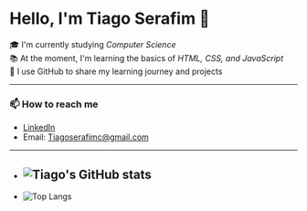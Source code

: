#  Hello, I'm Tiago Serafim 👋

🎓 I'm currently studying *Computer Science*   
📚 At the moment, I'm learning the basics of *HTML, CSS, and JavaScript*  
🚀 I use GitHub to share my learning journey and projects  

---

### 📫 How to reach me
- [LinkedIn](https://www.linkedin.com/public-profile/settings?lipi=urn%3Ali%3Apage%3Ad_flagship3_profile_self_edit_contact-info%3BYemtIjdcQ06byBD6aSIRoA%3D%3D)
- Email: Tiagoserafimc@gmail.com
  
---

- ![Tiago's GitHub stats](https://github-readme-stats.vercel.app/api?username=Tiagoseraf1m&show_icons=true&theme=radical)
  ---
- ![Top Langs](https://github-readme-stats.vercel.app/api/top-langs/?username=Tiagoseraf1m&layout=compact&theme=radical)
